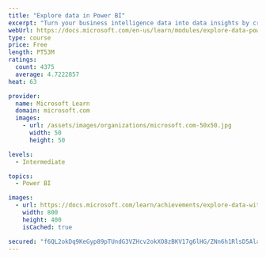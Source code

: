 ```yaml
---
title: "Explore data in Power BI"
excerpt: "Turn your business intelligence data into data insights by creating and configuring Power BI dashboards."
webUrl: https://docs.microsoft.com/en-us/learn/modules/explore-data-power-bi/
type: course
price: Free
length: PT53M
ratings:
  count: 4375
  average: 4.7222857
heat: 63

provider:
  name: Microsoft Learn
  domain: microsoft.com
  images:
    - url: /assets/images/organizations/microsoft.com-50x50.jpg
      width: 50
      height: 50

levels:
  - Intermediate

topics:
  - Power BI

images:
  - url: https://docs.microsoft.com/learn/achievements/explore-data-with-power-bi-desktop-social.png
    width: 800
    height: 400
    isCached: true

secured: "f6QL2okDq9KeGyp89pTUndG3VZHcv2okXO8zBKV17g6lHG/ZNn6h1RlsD5AlaIar5eB1b6OFh8mHISEU6XXPnVA3wG+MF5MqD3qFADtZuJm7TXrEq5ygtGJMPWwRTMiyLWUAVCSERea11fpa1voAHpM6SJv6Jh2phKLfs4J3vVmnMk/uB7/qfgpe5HFxtlFMHDf6To6jqje0aFo09afGO2TwEB4f2k/M6Jhm/wgbHXnHodHj/ET8WjcM6DWnBMLnUvisUmL5yLENCUJ+P77lJmUt6oLGlLoaaFI4HANVwo7uZ6GTf0ZyP7OIj5fzAnQffD+WUSc8LwO9Fc+1nqTyBZREOeF5Kkj9EQn1xWvfImR3GAJ/zUCNwG0IcMwAi4r6/OR5LfBR6iaDzEswxGftCqzz8wM/dgPh08zbhZGVoR4=;eT3x7PaRqVCAQqP97v7bnQ=="
---
```


